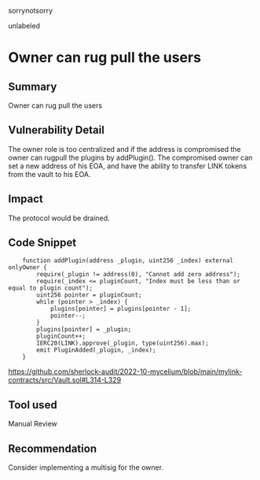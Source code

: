 sorrynotsorry

unlabeled

# Owner can rug pull the users



## Summary
Owner can rug pull the users
## Vulnerability Detail
The owner role is too centralized and if the address is compromised the owner can rugpull the plugins by addPlugin().
The compromised owner can set a new address of his EOA, and have the ability to transfer LINK tokens from the vault to his EOA.
## Impact
The protocol would be drained.
## Code Snippet
```solidity
    function addPlugin(address _plugin, uint256 _index) external onlyOwner {
        require(_plugin != address(0), "Cannot add zero address");
        require(_index <= pluginCount, "Index must be less than or equal to plugin count");
        uint256 pointer = pluginCount;
        while (pointer > _index) {
            plugins[pointer] = plugins[pointer - 1];
            pointer--;
        }
        plugins[pointer] = _plugin;
        pluginCount++;
        IERC20(LINK).approve(_plugin, type(uint256).max);
        emit PluginAdded(_plugin, _index);
    }
```
https://github.com/sherlock-audit/2022-10-mycelium/blob/main/mylink-contracts/src/Vault.sol#L314-L329
## Tool used
Manual Review

## Recommendation
Consider implementing a multisig for the owner.